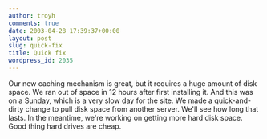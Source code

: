 ```yaml
---
author: troyh
comments: true
date: 2003-04-28 17:39:37+00:00
layout: post
slug: quick-fix
title: Quick fix
wordpress_id: 2035
---
```


Our new caching mechanism is great, but it requires a huge amount of disk space. We ran out of space in 12 hours after first installing it. And this was on a Sunday, which is a very slow day for the site. We made a quick-and-dirty change to pull disk space from another server. We'll see how long that lasts. In the meantime, we're working on getting more hard disk space. Good thing hard drives are cheap.
